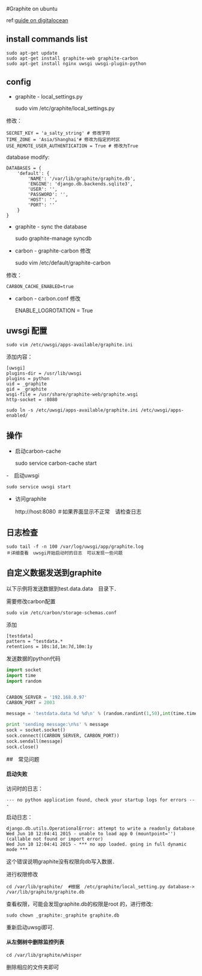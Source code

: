 #Graphite on ubuntu

ref:[guide on digitalocean](https://www.digitalocean.com/community/tutorials/how-to-install-and-use-graphite-on-an-ubuntu-14-04-server)

## install commands list

	sudo apt-get update
	sudo apt-get install graphite-web graphite-carbon
	sudo apt-get install nginx uwsgi uwsgi-plugin-python

## config

- graphite - local_settings.py

	sudo vim /etc/graphite/local_settings.py

修改：

	SECRET_KEY = 'a_salty_string' # 修改字符
	TIME_ZONE = 'Asia/Shanghai'# 修改为指定的时区
	USE_REMOTE_USER_AUTHENTICATION = True # 修改为True

database modify:

```
DATABASES = {
    'default': {
        'NAME': '/var/lib/graphite/graphite.db',
        'ENGINE': 'django.db.backends.sqlite3',
        'USER': '',
        'PASSWORD': '',
        'HOST': '',
        'PORT': ''
    }
}

```

- graphite - sync the database

	sudo graphite-manage syncdb

- carbon - graphite-carbon 修改

	sudo vim /etc/default/graphite-carbon

修改：

	CARBON_CACHE_ENABLED=true
	
- carbon - carbon.conf 修改

	ENABLE_LOGROTATION = True

## uwsgi 配置

	sudo vim /etc/uwsgi/apps-available/graphite.ini 

添加内容：

```
[uwsgi]
plugins-dir = /usr/lib/uwsgi
plugins = python
uid = _graphite
gid = _graphite
wsgi-file = /usr/share/graphite-web/graphite.wsgi
http-socket = :8080
```

	sudo ln -s /etc/uwsgi/apps-available/graphite.ini /etc/uwsgi/apps-enabled/

## 操作

- 启动carbon-cache

	sudo service carbon-cache start

-　启动uwsgi

	sudo service uwsgi start

- 访问graphite

	http://host:8080
	＃如果界面显示不正常　请检查日志

## 日志检查　

	sudo tail -f -n 100 /var/log/uwsgi/app/graphite.log 
	＃详细查看　uwsgi开始启动时的日志　可以发现一些问题
    
## 自定义数据发送到graphite

以下示例将发送数据到test.data.data　目录下．

需要修改carbon配置

	sudo vim /etc/carbon/storage-schemas.conf

添加

	[testdata]
    pattern = ^testdata.*
    retentions = 10s:1d,1m:7d,10m:1y

发送数据的python代码
    
```python
import socket
import time
import random


CARBON_SERVER = '192.168.0.97'
CARBON_PORT = 2003

message = 'testdata.data %d %d\n' % (random.randint(1,50),int(time.time()))

print 'sending message:\n%s' % message
sock = socket.socket()
sock.connect((CARBON_SERVER, CARBON_PORT))
sock.sendall(message)
sock.close()
```

##　常见问题

#### 启动失败
访问时的日志：

	--- no python application found, check your startup logs for errors ---

启动日志：

	django.db.utils.OperationalError: attempt to write a readonly database
	Wed Jun 10 12:04:41 2015 - unable to load app 0 (mountpoint='') (callable not found or import error)
	Wed Jun 10 12:04:41 2015 - *** no app loaded. going in full dynamic mode ***

这个错误说明graphite没有权限向db写入数据．

进行权限修改

	cd /var/lib/graphite/  #根据　/etc/graphite/local_setting.py database-> /var/lib/graphite/graphite.db	

查看权限，可能会发现graphite.db的权限是root 的，进行修改:

	sudo chown _graphite:_graphite graphite.db

重新启动uwsgi即可.

#### 从左侧树中删除监控列表

	cd /var/lib/graphite/whisper
    
删除相应的文件夹即可